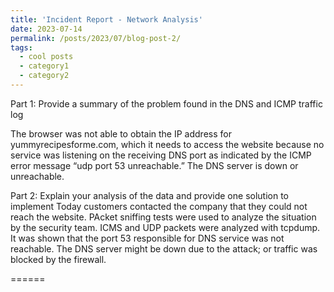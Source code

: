 ```yaml
---
title: 'Incident Report - Network Analysis'
date: 2023-07-14
permalink: /posts/2023/07/blog-post-2/
tags:
  - cool posts
  - category1
  - category2
---
```


Part 1: Provide a summary of the problem found in the DNS and ICMP 
traffic log



The browser was not able to obtain the IP address for yummyrecipesforme.com, which it needs to access the website because no service was listening on the receiving DNS port as indicated by the ICMP error message “udp port 53 unreachable.”
The DNS server is down or unreachable.



Part 2: Explain your analysis of the data and provide one solution to implement
Today customers contacted the company that they could not reach the website.
PAcket sniffing tests were used to analyze the situation by the security team.
ICMS and UDP packets were analyzed with tcpdump. 
It was shown that the port 53 responsible for DNS service was not reachable.
The DNS server might be down due to the attack; or traffic was blocked by the firewall.


======
